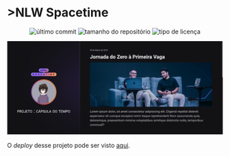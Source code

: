 <h1>>NLW Spacetime</h1>

<div class="shields" style="text-align: center;">
  <img src="https://img.shields.io/github/last-commit/FThiagoB/NLW_Spacetime?color=996DFF" alt="último commit">
  <img src="https://img.shields.io/github/repo-size/FThiagoB/NLW_Spacetime?color=996DFF" alt="tamanho do repositório">
  <img src="https://img.shields.io/github/license/FThiagoB/NLW_Spacetime?color=996DFF" alt="tipo de licença">
</div>

![screenshot](previews/nlw_spacetime.png)

<p class="content">O <em>deploy</em> desse projeto pode ser visto <a href="https://fthiagob.github.io/NLW_Spacetime/" target="_blank">aqui</a>.</p>